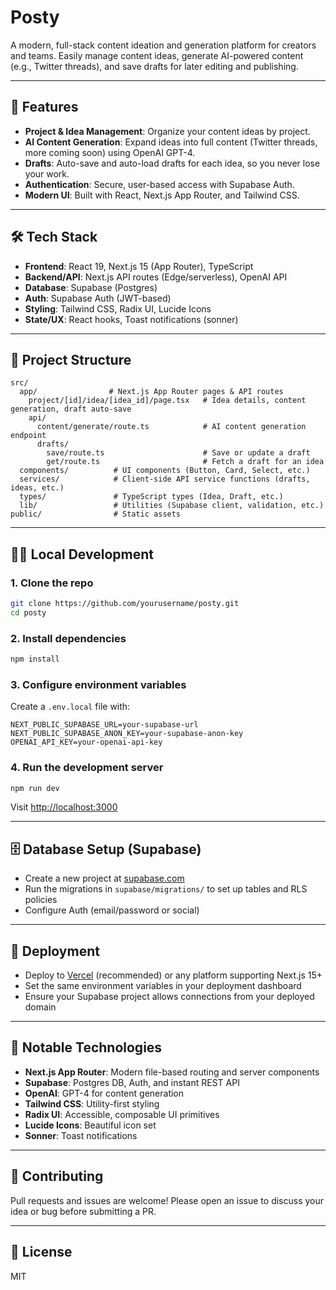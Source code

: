 # Posty

A modern, full-stack content ideation and generation platform for creators and teams. Easily manage content ideas, generate AI-powered content (e.g., Twitter threads), and save drafts for later editing and publishing.

---

## 🚀 Features

- **Project & Idea Management**: Organize your content ideas by project.
- **AI Content Generation**: Expand ideas into full content (Twitter threads, more coming soon) using OpenAI GPT-4.
- **Drafts**: Auto-save and auto-load drafts for each idea, so you never lose your work.
- **Authentication**: Secure, user-based access with Supabase Auth.
- **Modern UI**: Built with React, Next.js App Router, and Tailwind CSS.

---

## 🛠️ Tech Stack

- **Frontend**: React 19, Next.js 15 (App Router), TypeScript
- **Backend/API**: Next.js API routes (Edge/serverless), OpenAI API
- **Database**: Supabase (Postgres)
- **Auth**: Supabase Auth (JWT-based)
- **Styling**: Tailwind CSS, Radix UI, Lucide Icons
- **State/UX**: React hooks, Toast notifications (sonner)

---

## 📁 Project Structure

```
src/
  app/                # Next.js App Router pages & API routes
    project/[id]/idea/[idea_id]/page.tsx   # Idea details, content generation, draft auto-save
    api/
      content/generate/route.ts            # AI content generation endpoint
      drafts/
        save/route.ts                      # Save or update a draft
        get/route.ts                       # Fetch a draft for an idea
  components/          # UI components (Button, Card, Select, etc.)
  services/            # Client-side API service functions (drafts, ideas, etc.)
  types/               # TypeScript types (Idea, Draft, etc.)
  lib/                 # Utilities (Supabase client, validation, etc.)
public/                # Static assets
```

---

## 🧑‍💻 Local Development

### 1. **Clone the repo**
```sh
git clone https://github.com/yourusername/posty.git
cd posty
```

### 2. **Install dependencies**
```sh
npm install
```

### 3. **Configure environment variables**
Create a `.env.local` file with:
```
NEXT_PUBLIC_SUPABASE_URL=your-supabase-url
NEXT_PUBLIC_SUPABASE_ANON_KEY=your-supabase-anon-key
OPENAI_API_KEY=your-openai-api-key
```

### 4. **Run the development server**
```sh
npm run dev
```
Visit [http://localhost:3000](http://localhost:3000)

---

## 🗄️ Database Setup (Supabase)
- Create a new project at [supabase.com](https://supabase.com/)
- Run the migrations in `supabase/migrations/` to set up tables and RLS policies
- Configure Auth (email/password or social)

---

## 🚢 Deployment
- Deploy to [Vercel](https://vercel.com/) (recommended) or any platform supporting Next.js 15+
- Set the same environment variables in your deployment dashboard
- Ensure your Supabase project allows connections from your deployed domain

---

## 📝 Notable Technologies
- **Next.js App Router**: Modern file-based routing and server components
- **Supabase**: Postgres DB, Auth, and instant REST API
- **OpenAI**: GPT-4 for content generation
- **Tailwind CSS**: Utility-first styling
- **Radix UI**: Accessible, composable UI primitives
- **Lucide Icons**: Beautiful icon set
- **Sonner**: Toast notifications

---

## 🤝 Contributing
Pull requests and issues are welcome! Please open an issue to discuss your idea or bug before submitting a PR.

---

## 📄 License
MIT
